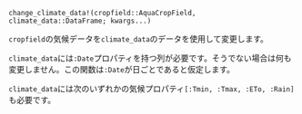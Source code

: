 ```
change_climate_data!(cropfield::AquaCropField, climate_data::DataFrame; kwargs...)
```

`cropfield`の気候データを`climate_data`のデータを使用して変更します。

`climate_data`には`:Date`プロパティを持つ列が必要です。そうでない場合は何も変更しません。この関数は`:Date`が日ごとであると仮定します。

`climate_data`には次のいずれかの気候プロパティ`[:Tmin, :Tmax, :ETo, :Rain]`も必要です。
